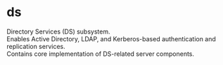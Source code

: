 # ds

Directory Services (DS) subsystem.  
Enables Active Directory, LDAP, and Kerberos-based authentication and replication services.  
Contains core implementation of DS-related server components.
